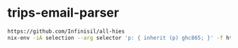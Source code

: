 # trips-email-parser

```bash
https://github.com/Infinisil/all-hies
nix-env -iA selection --arg selector 'p: { inherit (p) ghc865; }' -f https://github.com/infinisil/all-hies/tarball/master
```
